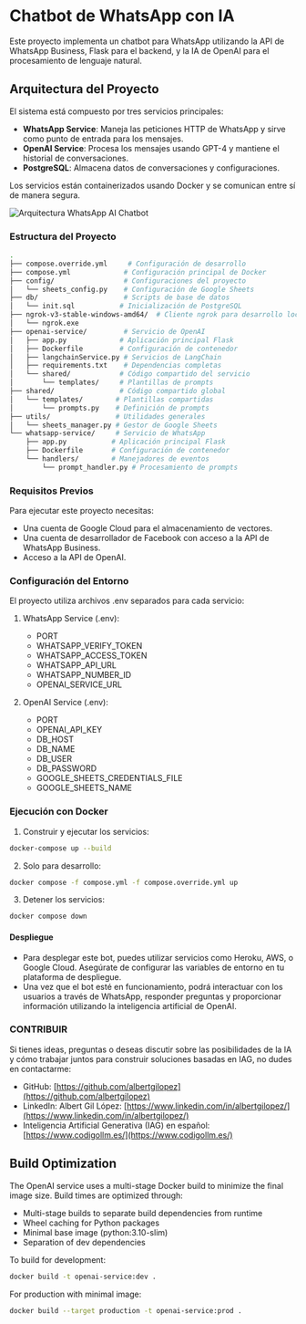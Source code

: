 # Chatbot de WhatsApp con IA

Este proyecto implementa un chatbot para WhatsApp utilizando la API de WhatsApp Business, Flask para el backend, y la IA de OpenAI para el procesamiento de lenguaje natural.

## Arquitectura del Proyecto

El sistema está compuesto por tres servicios principales:

- **WhatsApp Service**: Maneja las peticiones HTTP de WhatsApp y sirve como punto de entrada para los mensajes.
- **OpenAI Service**: Procesa los mensajes usando GPT-4 y mantiene el historial de conversaciones.
- **PostgreSQL**: Almacena datos de conversaciones y configuraciones.


Los servicios están containerizados usando Docker y se comunican entre sí de manera segura.

![Arquitectura WhatsApp AI Chatbot](docs/architecture.png)

### Estructura del Proyecto

```bash
.
├── compose.override.yml     # Configuración de desarrollo
├── compose.yml             # Configuración principal de Docker
├── config/                 # Configuraciones del proyecto
│   └── sheets_config.py    # Configuración de Google Sheets
├── db/                     # Scripts de base de datos
│   └── init.sql           # Inicialización de PostgreSQL
├── ngrok-v3-stable-windows-amd64/  # Cliente ngrok para desarrollo local
│   └── ngrok.exe
├── openai-service/         # Servicio de OpenAI
│   ├── app.py             # Aplicación principal Flask
│   ├── Dockerfile         # Configuración de contenedor
│   ├── langchainService.py # Servicios de LangChain
│   ├── requirements.txt    # Dependencias completas
│   └── shared/            # Código compartido del servicio
│       └── templates/     # Plantillas de prompts
├── shared/                # Código compartido global
│   └── templates/        # Plantillas compartidas
│       └── prompts.py    # Definición de prompts
├── utils/                # Utilidades generales
│   └── sheets_manager.py # Gestor de Google Sheets
└── whatsapp-service/     # Servicio de WhatsApp
    ├── app.py           # Aplicación principal Flask
    ├── Dockerfile       # Configuración de contenedor
    └── handlers/        # Manejadores de eventos
        └── prompt_handler.py # Procesamiento de prompts
```

### Requisitos Previos

Para ejecutar este proyecto necesitas:

- Una cuenta de Google Cloud para el almacenamiento de vectores.
- Una cuenta de desarrollador de Facebook con acceso a la API de WhatsApp Business.
- Acceso a la API de OpenAI.

### Configuración del Entorno

El proyecto utiliza archivos .env separados para cada servicio:

1. WhatsApp Service (.env):
   - PORT
   - WHATSAPP_VERIFY_TOKEN
   - WHATSAPP_ACCESS_TOKEN
   - WHATSAPP_API_URL
   - WHATSAPP_NUMBER_ID
   - OPENAI_SERVICE_URL

2. OpenAI Service (.env):
   - PORT
   - OPENAI_API_KEY
   - DB_HOST
   - DB_NAME
   - DB_USER
   - DB_PASSWORD
   - GOOGLE_SHEETS_CREDENTIALS_FILE
   - GOOGLE_SHEETS_NAME

### Ejecución con Docker

1. Construir y ejecutar los servicios:
```bash
docker-compose up --build
```

2. Solo para desarrollo:
```bash
docker compose -f compose.yml -f compose.override.yml up
```

3. Detener los servicios:
```bash
docker compose down
```

#### Despliegue

- Para desplegar este bot, puedes utilizar servicios como Heroku, AWS, o Google Cloud. Asegúrate de configurar las variables de entorno en tu plataforma de despliegue.
- Una vez que el bot esté en funcionamiento, podrá interactuar con los usuarios a través de WhatsApp, responder preguntas y proporcionar información utilizando la inteligencia artificial de OpenAI.

### CONTRIBUIR

Si tienes ideas, preguntas o deseas discutir sobre las posibilidades de la IA y cómo trabajar juntos para construir soluciones basadas en IAG, no dudes en contactarme:

- GitHub: [https://github.com/albertgilopez](https://github.com/albertgilopez)
- LinkedIn: Albert Gil López: [https://www.linkedin.com/in/albertgilopez/](https://www.linkedin.com/in/albertgilopez/)
- Inteligencia Artificial Generativa (IAG) en español: [https://www.codigollm.es/](https://www.codigollm.es/)

## Build Optimization

The OpenAI service uses a multi-stage Docker build to minimize the final image size. Build times are optimized through:

- Multi-stage builds to separate build dependencies from runtime
- Wheel caching for Python packages
- Minimal base image (python:3.10-slim)
- Separation of dev dependencies

To build for development:
```bash
docker build -t openai-service:dev .
```

For production with minimal image:
```bash
docker build --target production -t openai-service:prod .
```
